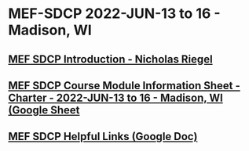 #  MEF-SDCP 2022-JUN-13 to 16 - Madison, WI

## [MEF SDCP Introduction - Nicholas Riegel](https://docs.google.com/presentation/d/1dDd9z5g9wYJKA0nkQ3nePmTewDzV1EeT4feaJpl1iT0/edit?usp=sharing)

## [MEF SDCP Course Module Information Sheet - Charter - 2022-JUN-13 to 16 - Madison, WI (Google Sheet](https://docs.google.com/spreadsheets/d/1i02QnPTW9v0fJk_R86t-lrkd64q2yXB7C0SezW9CZw8/edit?usp=sharing)

## [MEF SDCP Helpful Links (Google Doc)](https://docs.google.com/document/d/1CEhzOy3CoO7A5GLpZ-TgOyks7mE6EZ4iq-6ft3hRnw0/edit?usp=sharing)
